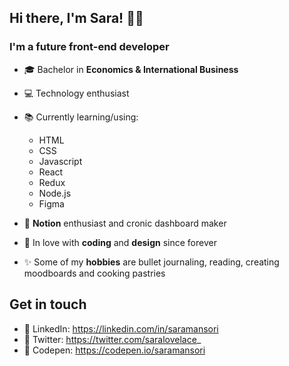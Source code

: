 ## Hi there, I'm Sara! 👋🏼

### I'm a future front-end developer

-   🎓 Bachelor in **Economics & International Business**
-   💻 Technology enthusiast
-   📚 Currently learning/using:

    -   HTML
    -   CSS
    -   Javascript
    -   React
    -   Redux
    -   Node.js
    -   Figma

-   💖 **Notion** enthusiast and cronic dashboard maker
-   🌻 In love with **coding** and **design** since forever
-   ✨ Some of my **hobbies** are bullet journaling, reading, creating moodboards and cooking pastries

## Get in touch

* 🔗 LinkedIn: https://linkedin.com/in/saramansori
* 🔗 Twitter: https://twitter.com/saralovelace_
* 🔗 Codepen: https://codepen.io/saramansori

<!--
**SaraMansori/SaraMansori** is a ✨ _special_  repository because its `README.md` (this file) appears on your GitHub profile.
